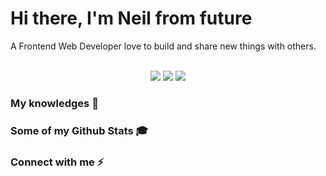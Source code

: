 <h1><strong>Hi there, I'm Neil from future</strong></h1>
A Frontend Web Developer love to build and share new things with others.
<br />
<br />
<p align="center">
  <img src="https://komarev.com/ghpvc/?username=nielpattin">
  <img src="https://shields.io/github/stars/nielpattin">
  <img src="https://img.shields.io/github/followers/nielpattin">
</p>

### **My knowledges 📖**

### **Some of my Github Stats 🎓**

<p align="left">
</p>

### **Connect with me ⚡**

